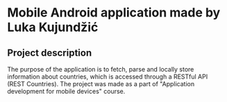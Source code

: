 # Mobile Android application made by Luka Kujundžić
## Project description
The purpose of the application is to fetch, parse and locally store information about countries, which is accessed through a RESTful API (REST Countries).
The project was made as a part of "Application development for mobile devices" course.

